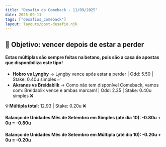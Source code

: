```yaml
---
title: "Desafio do Comeback - 11/09/2025"
date: 2025-09-11
tags: ["desafios_comeback"]
layout: layouts/post-desafio.njk
---
```


## 🎯 Objetivo: vencer depois de estar a perder

#### Estas múltiplas são sempre feitas na betano, pois são a casa de apostas que disponibiliza este tipo!

- **Hobro vs Lyngby** → Lyngby vence após estar a perder | Odd: 5.50 | Stake: 0.40u simples ✅
- **Akranes vs Breidablik** → Como não tem disponível Comeback, vamos com: Breidablik vence e ambas marcam! | Odd: 2.35 | Stake: 0.40u simples ❌

**💡 Múltipla total:** 12.93 | Stake: 0.20u ❌

#### Balanço de Unidades Mês de Setembro em Simples (até dia 10): -0.80u + 0u = -0.80u
#### Balanço de Unidades Mês de Setembro em Múltipla (até dia 10): -0.20u + 0u = -0.20u

